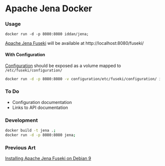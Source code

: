 # Apache Jena Docker

### Usage
```
docker run -d -p 8080:8080 iddan/jena;
```
[Apache Jena Fuseki](https://jena.apache.org/documentation/fuseki2/) will be available at http://localhost:8080/fuseki/

#### With Configuration
[Configuration](https://jena.apache.org/documentation/fuseki2/fuseki-configuration.html#fuseki-configuration-file) should be exposed as a volume mapped to `/etc/fuseki/configuration/`

```bash
docker run -d -p 8080:8080 -v configuration/etc/fuseki/configuration/ iddan/jena;
```

### To Do
 - Configuration documentation
 - Links to API documentation

### Development
```bash
docker build -t jena .;
docker run -d -p 8080:8080 jena;
```

### Previous Art
[Installing Apache Jena Fuseki on Debian 9](https://nvbach.blogspot.com/2018/07/apache-jena-fuseki-on-debian-9-from.html)
